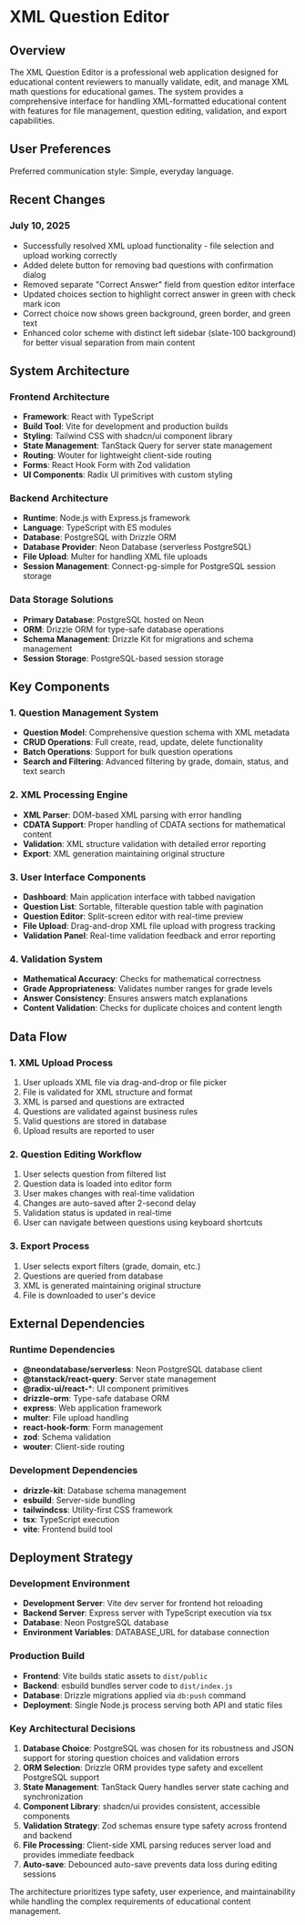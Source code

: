 # XML Question Editor

## Overview

The XML Question Editor is a professional web application designed for educational content reviewers to manually validate, edit, and manage XML math questions for educational games. The system provides a comprehensive interface for handling XML-formatted educational content with features for file management, question editing, validation, and export capabilities.

## User Preferences

Preferred communication style: Simple, everyday language.

## Recent Changes

### July 10, 2025
- Successfully resolved XML upload functionality - file selection and upload working correctly
- Added delete button for removing bad questions with confirmation dialog
- Removed separate "Correct Answer" field from question editor interface
- Updated choices section to highlight correct answer in green with check mark icon
- Correct choice now shows green background, green border, and green text
- Enhanced color scheme with distinct left sidebar (slate-100 background) for better visual separation from main content

## System Architecture

### Frontend Architecture
- **Framework**: React with TypeScript
- **Build Tool**: Vite for development and production builds
- **Styling**: Tailwind CSS with shadcn/ui component library
- **State Management**: TanStack Query for server state management
- **Routing**: Wouter for lightweight client-side routing
- **Forms**: React Hook Form with Zod validation
- **UI Components**: Radix UI primitives with custom styling

### Backend Architecture
- **Runtime**: Node.js with Express.js framework
- **Language**: TypeScript with ES modules
- **Database**: PostgreSQL with Drizzle ORM
- **Database Provider**: Neon Database (serverless PostgreSQL)
- **File Upload**: Multer for handling XML file uploads
- **Session Management**: Connect-pg-simple for PostgreSQL session storage

### Data Storage Solutions
- **Primary Database**: PostgreSQL hosted on Neon
- **ORM**: Drizzle ORM for type-safe database operations
- **Schema Management**: Drizzle Kit for migrations and schema management
- **Session Storage**: PostgreSQL-based session storage

## Key Components

### 1. Question Management System
- **Question Model**: Comprehensive question schema with XML metadata
- **CRUD Operations**: Full create, read, update, delete functionality
- **Batch Operations**: Support for bulk question operations
- **Search and Filtering**: Advanced filtering by grade, domain, status, and text search

### 2. XML Processing Engine
- **XML Parser**: DOM-based XML parsing with error handling
- **CDATA Support**: Proper handling of CDATA sections for mathematical content
- **Validation**: XML structure validation with detailed error reporting
- **Export**: XML generation maintaining original structure

### 3. User Interface Components
- **Dashboard**: Main application interface with tabbed navigation
- **Question List**: Sortable, filterable question table with pagination
- **Question Editor**: Split-screen editor with real-time preview
- **File Upload**: Drag-and-drop XML file upload with progress tracking
- **Validation Panel**: Real-time validation feedback and error reporting

### 4. Validation System
- **Mathematical Accuracy**: Checks for mathematical correctness
- **Grade Appropriateness**: Validates number ranges for grade levels
- **Answer Consistency**: Ensures answers match explanations
- **Content Validation**: Checks for duplicate choices and content length

## Data Flow

### 1. XML Upload Process
1. User uploads XML file via drag-and-drop or file picker
2. File is validated for XML structure and format
3. XML is parsed and questions are extracted
4. Questions are validated against business rules
5. Valid questions are stored in database
6. Upload results are reported to user

### 2. Question Editing Workflow
1. User selects question from filtered list
2. Question data is loaded into editor form
3. User makes changes with real-time validation
4. Changes are auto-saved after 2-second delay
5. Validation status is updated in real-time
6. User can navigate between questions using keyboard shortcuts

### 3. Export Process
1. User selects export filters (grade, domain, etc.)
2. Questions are queried from database
3. XML is generated maintaining original structure
4. File is downloaded to user's device

## External Dependencies

### Runtime Dependencies
- **@neondatabase/serverless**: Neon PostgreSQL database client
- **@tanstack/react-query**: Server state management
- **@radix-ui/react-***: UI component primitives
- **drizzle-orm**: Type-safe database ORM
- **express**: Web application framework
- **multer**: File upload handling
- **react-hook-form**: Form management
- **zod**: Schema validation
- **wouter**: Client-side routing

### Development Dependencies
- **drizzle-kit**: Database schema management
- **esbuild**: Server-side bundling
- **tailwindcss**: Utility-first CSS framework
- **tsx**: TypeScript execution
- **vite**: Frontend build tool

## Deployment Strategy

### Development Environment
- **Development Server**: Vite dev server for frontend hot reloading
- **Backend Server**: Express server with TypeScript execution via tsx
- **Database**: Neon PostgreSQL database
- **Environment Variables**: DATABASE_URL for database connection

### Production Build
- **Frontend**: Vite builds static assets to `dist/public`
- **Backend**: esbuild bundles server code to `dist/index.js`
- **Database**: Drizzle migrations applied via `db:push` command
- **Deployment**: Single Node.js process serving both API and static files

### Key Architectural Decisions

1. **Database Choice**: PostgreSQL was chosen for its robustness and JSON support for storing question choices and validation errors
2. **ORM Selection**: Drizzle ORM provides type safety and excellent PostgreSQL support
3. **State Management**: TanStack Query handles server state caching and synchronization
4. **Component Library**: shadcn/ui provides consistent, accessible components
5. **Validation Strategy**: Zod schemas ensure type safety across frontend and backend
6. **File Processing**: Client-side XML parsing reduces server load and provides immediate feedback
7. **Auto-save**: Debounced auto-save prevents data loss during editing sessions

The architecture prioritizes type safety, user experience, and maintainability while handling the complex requirements of educational content management.